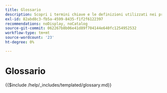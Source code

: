 ```yaml
---
title: Glossario
description: Scopri i termini chiave e le definizioni utilizzati nei progetti di implementazione di Adobe Commerce. Scopri il vocabolario essenziale per sviluppatori, commercianti e team tecnici.
exl-id: 82abd8c3-fb5a-4599-8435-f1f2f6122397
recommendations: noDisplay, noCatalog
source-git-commit: 062267b8b06e41d89f704144e640fc1254952532
workflow-type: tm+mt
source-wordcount: '23'
ht-degree: 0%

---
```



# Glossario

{{$include /help/_includes/templated/glossary.md}}

<!-- Last updated from includes: 2025-09-12 10:58:44 -->
